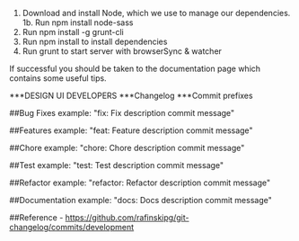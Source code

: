 1. Download and install Node, which we use to manage our dependencies.
1b. Run npm install node-sass
2. Run npm install -g grunt-cli
3. Run npm install to install dependencies
4. Run grunt to start server with browserSync & watcher

If successful you should be taken to the documentation page which contains some useful tips.



***DESIGN UI DEVELOPERS
***Changelog
***Commit prefixes

##Bug Fixes 
example:
"fix: Fix description commit message"

##Features 
example:
"feat: Feature description commit message"

##Chore 
example:
"chore: Chore description commit message"

##Test 
example:
"test: Test description commit message"

##Refactor 
example:
"refactor: Refactor description commit message"

##Documentation 
example:
"docs: Docs description commit message"

##Reference - https://github.com/rafinskipg/git-changelog/commits/development